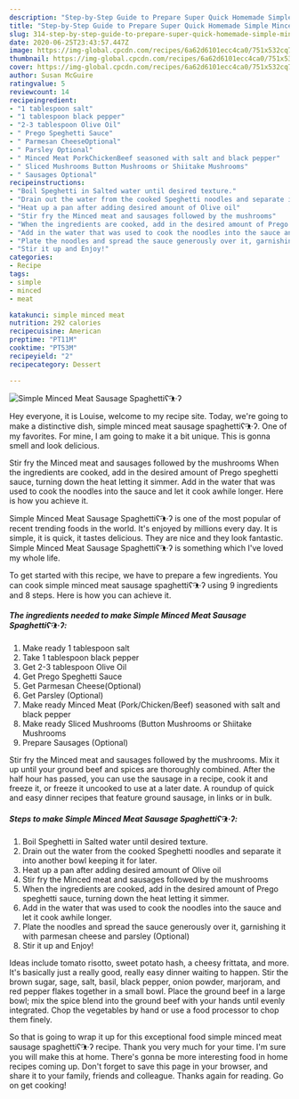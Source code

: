 ```yaml
---
description: "Step-by-Step Guide to Prepare Super Quick Homemade Simple Minced Meat Sausage Spaghettiʕ·͡ᴥ·ʔ"
title: "Step-by-Step Guide to Prepare Super Quick Homemade Simple Minced Meat Sausage Spaghettiʕ·͡ᴥ·ʔ"
slug: 314-step-by-step-guide-to-prepare-super-quick-homemade-simple-minced-meat-sausage-spaghetti
date: 2020-06-25T23:43:57.447Z
image: https://img-global.cpcdn.com/recipes/6a62d6101ecc4ca0/751x532cq70/simple-minced-meat-sausage-spaghettiʕ͡ᴥʔ-recipe-main-photo.jpg
thumbnail: https://img-global.cpcdn.com/recipes/6a62d6101ecc4ca0/751x532cq70/simple-minced-meat-sausage-spaghettiʕ͡ᴥʔ-recipe-main-photo.jpg
cover: https://img-global.cpcdn.com/recipes/6a62d6101ecc4ca0/751x532cq70/simple-minced-meat-sausage-spaghettiʕ͡ᴥʔ-recipe-main-photo.jpg
author: Susan McGuire
ratingvalue: 5
reviewcount: 14
recipeingredient:
- "1 tablespoon salt"
- "1 tablespoon black pepper"
- "2-3 tablespoon Olive Oil"
- " Prego Speghetti Sauce"
- " Parmesan CheeseOptional"
- " Parsley Optional"
- " Minced Meat PorkChickenBeef seasoned with salt and black pepper"
- " Sliced Mushrooms Button Mushrooms or Shiitake Mushrooms"
- " Sausages Optional"
recipeinstructions:
- "Boil Speghetti in Salted water until desired texture."
- "Drain out the water from the cooked Speghetti noodles and separate it into another bowl keeping it for later."
- "Heat up a pan after adding desired amount of Olive oil"
- "Stir fry the Minced meat and sausages followed by the mushrooms"
- "When the ingredients are cooked, add in the desired amount of Prego speghetti sauce, turning down the heat letting it simmer."
- "Add in the water that was used to cook the noodles into the sauce and let it cook awhile longer."
- "Plate the noodles and spread the sauce generously over it, garnishing it with parmesan cheese and parsley (Optional)"
- "Stir it up and Enjoy!"
categories:
- Recipe
tags:
- simple
- minced
- meat

katakunci: simple minced meat 
nutrition: 292 calories
recipecuisine: American
preptime: "PT11M"
cooktime: "PT53M"
recipeyield: "2"
recipecategory: Dessert

---
```



![Simple Minced Meat Sausage Spaghettiʕ·͡ᴥ·ʔ](https://img-global.cpcdn.com/recipes/6a62d6101ecc4ca0/751x532cq70/simple-minced-meat-sausage-spaghettiʕ͡ᴥʔ-recipe-main-photo.jpg)

Hey everyone, it is Louise, welcome to my recipe site. Today, we're going to make a distinctive dish, simple minced meat sausage spaghettiʕ·͡ᴥ·ʔ. One of my favorites. For mine, I am going to make it a bit unique. This is gonna smell and look delicious.

Stir fry the Minced meat and sausages followed by the mushrooms When the ingredients are cooked, add in the desired amount of Prego speghetti sauce, turning down the heat letting it simmer. Add in the water that was used to cook the noodles into the sauce and let it cook awhile longer. Here is how you achieve it.

Simple Minced Meat Sausage Spaghettiʕ·͡ᴥ·ʔ is one of the most popular of recent trending foods in the world. It's enjoyed by millions every day. It is simple, it is quick, it tastes delicious. They are nice and they look fantastic. Simple Minced Meat Sausage Spaghettiʕ·͡ᴥ·ʔ is something which I've loved my whole life.


To get started with this recipe, we have to prepare a few ingredients. You can cook simple minced meat sausage spaghettiʕ·͡ᴥ·ʔ using 9 ingredients and 8 steps. Here is how you can achieve it.

<!--inarticleads1-->

##### The ingredients needed to make Simple Minced Meat Sausage Spaghettiʕ·͡ᴥ·ʔ:

1. Make ready 1 tablespoon salt
1. Take 1 tablespoon black pepper
1. Get 2-3 tablespoon Olive Oil
1. Get  Prego Speghetti Sauce
1. Get  Parmesan Cheese(Optional)
1. Get  Parsley (Optional)
1. Make ready  Minced Meat (Pork/Chicken/Beef) seasoned with salt and black pepper
1. Make ready  Sliced Mushrooms (Button Mushrooms or Shiitake Mushrooms
1. Prepare  Sausages (Optional)


Stir fry the Minced meat and sausages followed by the mushrooms. Mix it up until your ground beef and spices are thoroughly combined. After the half hour has passed, you can use the sausage in a recipe, cook it and freeze it, or freeze it uncooked to use at a later date. A roundup of quick and easy dinner recipes that feature ground sausage, in links or in bulk. 

<!--inarticleads2-->

##### Steps to make Simple Minced Meat Sausage Spaghettiʕ·͡ᴥ·ʔ:

1. Boil Speghetti in Salted water until desired texture.
1. Drain out the water from the cooked Speghetti noodles and separate it into another bowl keeping it for later.
1. Heat up a pan after adding desired amount of Olive oil
1. Stir fry the Minced meat and sausages followed by the mushrooms
1. When the ingredients are cooked, add in the desired amount of Prego speghetti sauce, turning down the heat letting it simmer.
1. Add in the water that was used to cook the noodles into the sauce and let it cook awhile longer.
1. Plate the noodles and spread the sauce generously over it, garnishing it with parmesan cheese and parsley (Optional)
1. Stir it up and Enjoy!


Ideas include tomato risotto, sweet potato hash, a cheesy frittata, and more. It&#39;s basically just a really good, really easy dinner waiting to happen. Stir the brown sugar, sage, salt, basil, black pepper, onion powder, marjoram, and red pepper flakes together in a small bowl. Place the ground beef in a large bowl; mix the spice blend into the ground beef with your hands until evenly integrated. Chop the vegetables by hand or use a food processor to chop them finely. 

So that is going to wrap it up for this exceptional food simple minced meat sausage spaghettiʕ·͡ᴥ·ʔ recipe. Thank you very much for your time. I'm sure you will make this at home. There's gonna be more interesting food in home recipes coming up. Don't forget to save this page in your browser, and share it to your family, friends and colleague. Thanks again for reading. Go on get cooking!
